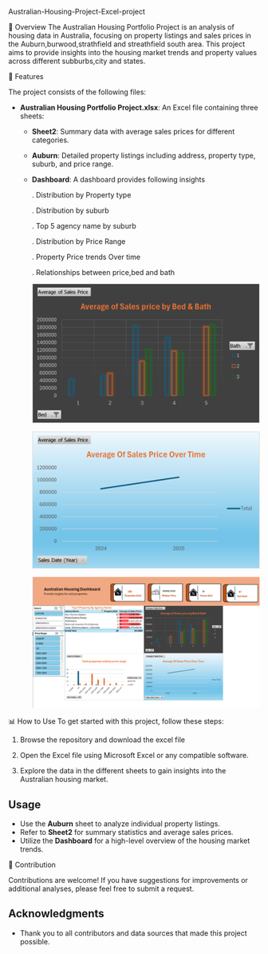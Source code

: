  Australian-Housing-Project-Excel-project

📌 Overview
The Australian Housing Portfolio Project is an analysis of housing data in Australia, focusing on property listings and sales prices in the Auburn,burwood,strathfield and streathfield south area. This project aims to provide insights into the housing market trends and property values across different subburbs,city and states.

📂 Features

The project consists of the following files:

- **Australian Housing Portfolio Project.xlsx**: An Excel file containing three sheets:
  - **Sheet2**: Summary data with average sales prices for different categories.
  - **Auburn**: Detailed property listings including address, property type, suburb, and price range.
  - **Dashboard**: A dashboard provides following insights
    
    . Distribution by Property type
    
    . Distribution by suburb
    
    . Top 5 agency name by suburb
    
    . Distribution by Price Range
    
    . Property Price trends Over time
    
    . Relationships between price,bed and bath
 
    ![image](https://github.com/krishna1015/Australian-Housing-Project-Excel-project/blob/main/Picture1.png)
 
    ![image](https://github.com/krishna1015/Australian-Housing-Project-Excel-project/blob/main/Picture2.png)
    
    ![image](https://github.com/krishna1015/Australian-Housing-Project-Excel-project/blob/main/housing%20dashboard%20.png?raw=true)
    

📊 How to Use
To get started with this project, follow these steps:

1. Browse the repository and download the excel file 

2. Open the Excel file using Microsoft Excel or any compatible software.

3. Explore the data in the different sheets to gain insights into the Australian housing market.

## Usage
- Use the **Auburn** sheet to analyze individual property listings.
- Refer to **Sheet2** for summary statistics and average sales prices.
- Utilize the **Dashboard** for a high-level overview of the housing market trends.

🤝 Contribution

Contributions are welcome! If you have suggestions for improvements or additional analyses, please feel free to submit a request.

## Acknowledgments
- Thank you to all contributors and data sources that made this project possible.
